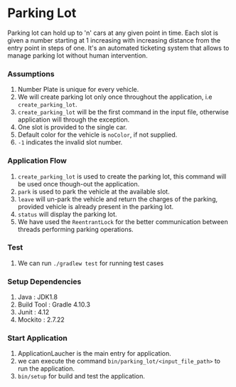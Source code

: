 # Parking Lot
Parking lot can hold up to 'n' cars at any given point in time. Each slot is
given a number starting at 1 increasing with increasing distance from the entry point
in steps of one. It's an automated ticketing system that allows to manage parking lot without human intervention.

### Assumptions
1. Number Plate is unique for every vehicle.
2. We will create parking lot only once throughout the application, i.e `create_parking_lot`.
3. `create_parking_lot` will be the first command in the input file, otherwise application will through the exception.
3. One slot is provided to the single car.
4. Default color for the vehicle is `noColor`, if not supplied.
5. `-1` indicates the invalid slot number.

### Application Flow
1. `create_parking_lot` is used to create the parking lot, this command will be used once though-out the application. 
2. `park` is used to park the vehicle at the available slot.
3. `leave` will un-park the vehicle and return the charges of the parking, provided vehicle is already present in the parking lot.
4. `status` will display the parking lot.
5.  We have used the `ReentrantLock` for the better communication between threads performing parking operations.

### Test
1. We can run `./gradlew test`  for running test cases

### Setup Dependencies
1. Java : JDK1.8
2. Build Tool : Gradle 4.10.3
3. Junit : 4.12
4. Mockito : 2.7.22


### Start Application
1. ApplicationLaucher is the main entry for application.
2. we can execute the command `bin/parking_lot/<input_file_path>` to run the application.
3. `bin/setup` for build and test the application.